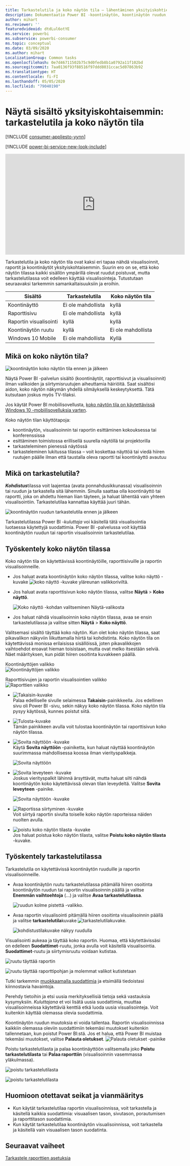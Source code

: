```yaml
---
title: Tarkastelutila ja koko näytön tila – lähentäminen yksityiskohtien katsomiseksi
description: Dokumentaatio Power BI -koontinäytön, koontinäytön ruudun, raportin tai raportin visualisoinnin esittämiseen tarkastelutilassa tai koko näytön tilassa
author: mihart
ms.reviewer: ''
featuredvideoid: dtdLul6otYE
ms.service: powerbi
ms.subservice: powerbi-consumer
ms.topic: conceptual
ms.date: 03/09/2020
ms.author: mihart
LocalizationGroup: Common tasks
ms.openlocfilehash: 0e7d46711502b75c9d0fedb8b1a0792a11f102bd
ms.sourcegitcommit: 7aa0136f93f88516f97ddd8031ccac5d07863b92
ms.translationtype: HT
ms.contentlocale: fi-FI
ms.lasthandoff: 05/05/2020
ms.locfileid: "79040190"
---
```

# <a name="display-content-in-more-detail-focus-mode-and-full-screen-mode"></a>Näytä sisältö yksityiskohtaisemmin: tarkastelutila ja koko näytön tila

[!INCLUDE [consumer-appliesto-yynn](../includes/consumer-appliesto-yynn.md)]

[!INCLUDE [power-bi-service-new-look-include](../includes/power-bi-service-new-look-include.md)]    

<iframe width="560" height="315" src="https://www.youtube.com/embed/dtdLul6otYE" frameborder="0" allowfullscreen></iframe>

Tarkastelutila ja koko näytön tila ovat kaksi eri tapaa nähdä visualisoinnit, raportit ja koontinäytöt yksityiskohtaisemmin.  Suurin ero on se, että koko näytön tilassa kaikki sisällön ympärillä olevat ruudut poistuvat, mutta tarkastelutilassa voit edelleen käyttää visualisointeja. Tutustutaan seuraavaksi tarkemmin samankaltaisuuksiin ja eroihin.  

|Sisältö    | Tarkastelutila  |Koko näytön tila  |
|---------|---------|----------------------|
|Koontinäyttö     |   Ei ole mahdollista     | kyllä |
|Raporttisivu   | Ei ole mahdollista  | kyllä|
|Raportin visualisointi | kyllä    | kyllä |
|Koontinäytön ruutu | kyllä    | Ei ole mahdollista |
|Windows 10 Mobile | Ei ole mahdollista | Kyllä |

## <a name="what-is-full-screen-mode"></a>Mikä on koko näytön tila?

![koontinäytön koko näytön tila ennen ja jälkeen](media/end-user-focus/power-bi-dashboards-focus.png)

Näytä Power BI -palvelun sisältö (koontinäytöt, raporttisivut ja visualisoinnit) ilman valikoiden ja siirtymisruutujen aiheuttamia häiriöitä.  Saat sisältösi aidon, koko näytön näkymän yhdellä silmäyksellä keskeytyksettä. Tätä kutsutaan joskus myös TV-tilaksi.   

Jos käytät Power BI mobiilisovellusta, [koko näytön tila on käytettävissä Windows 10 -mobiilisovelluksia varten](./mobile/mobile-windows-10-app-presentation-mode.md). 

Koko näytön tilan käyttötapoja:

* koontinäytön, visualisoinnin tai raportin esittäminen kokouksessa tai konferenssissa
* esittäminen toimistossa erillisellä suurella näytöllä tai projektorilla
* tarkasteleminen pienessä näytössä
* tarkasteleminen lukitussa tilassa – voit koskettaa näyttöä tai viedä hiiren ruutujen päälle ilman että taustalla oleva raportti tai koontinäyttö avautuu

## <a name="what-is-focus-mode"></a>Mikä on tarkastelutila?

***Kohdistus***tilassa voit laajentaa (avata ponnahdusikkunassa) visualisoinnin tai ruudun ja tarkastella sitä lähemmin.  Sinulla saattaa olla koontinäyttö tai raportti, joka on ahdettu hieman liian täyteen, ja haluat lähentää vain yhteen visualisointiin.  Tarkastelutilaa kannattaa käyttää juuri tähän.  

![koontinäytön ruudun tarkastelutila ennen ja jälkeen](media/end-user-focus/power-bi-compare-dash.png)

Tarkastelutilassa Power BI *-kuluttaja* voi käsitellä tätä visualisointia luotaessa käytettyjä suodattimia.  Power BI -palvelussa voit käyttää koontinäytön ruudun tai raportin visualisoinnin tarkastelutilaa.

## <a name="working-in-full-screen-mode"></a>Työskentely koko näytön tilassa

Koko näytön tila on käytettävissä koontinäytöille, raporttisivuille ja raportin visualisoinneille. 

- Jos haluat avata koontinäytön koko näytön tilassa, valitse koko näyttö -kuvake ![koko näyttö -kuvake](media/end-user-focus/power-bi-full-screen-icon.png) yläreunan valikkoriviltä. 

- Jos haluat avata raporttisivun koko näytön tilassa, valitse **Näytä** > **Koko näyttö**.

    ![Koko näyttö -kohdan valitseminen Näytä-valikosta](media/end-user-focus/power-bi-view.png)


- Jos haluat nähdä visualisoinnin koko näytön tilassa, avaa se ensin tarkastelutilassa ja valitse sitten **Näytä** > **Koko näyttö**.  


Valitsemasi sisältö täyttää koko näytön.    Kun olet koko näytön tilassa, saat pikavalikon näkyviin liikuttamalla hiirtä tai kohdistinta. Koko näytön tila on käytettävissä monissa erilaisissa sisällöissä, joten pikavalikkojen vaihtoehdot eroavat hieman toisistaan, mutta ovat melko itsestään selviä.  Näet määrityksen, kun pidät hiiren osoitinta kuvakkeen päällä.

Koontinäyttöjen valikko    
![Koontinäyttöjen valikko](media/end-user-focus/power-bi-full-screen-dash.png)    

Raporttisivujen ja raportin visualisointien valikko    
![Raporttien valikko](media/end-user-focus/power-bi-report-full-screen.png)    

  * ![Takaisin-kuvake](media/end-user-focus/power-bi-back-icon.png)    
  Palaa edelliselle sivulle selaimessa **Takaisin**-painikkeella. Jos edellinen sivu oli Power BI -sivu, sekin näkyy koko näytön tilassa.  Koko näytön tila pysyy käytössä, kunnes poistut siitä.

  * ![Tulosta-kuvake](media/end-user-focus/power-bi-print-icon.png)    
  Tämän painikkeen avulla voit tulostaa koontinäytön tai raporttisivun koko näytön tilassa.

  * ![Sovita näyttöön -kuvake](media/end-user-focus/power-bi-fit-to-screen-icon.png)    
    Käytä **Sovita näyttöön** -painiketta, kun haluat näyttää koontinäytön suurimmassa mahdollisessa koossa ilman vierityspalkkeja.  

    ![Sovita näyttöön](media/end-user-focus/power-bi-fit-screen.png)

  * ![Sovita leveyteen -kuvake](media/end-user-focus/power-bi-fit-width.png)       
    Joskus vierityspalkit lähinnä ärsyttävät, mutta haluat silti nähdä koontinäytön koko käytettävissä olevan tilan leveydeltä. Valitse **Sovita leveyteen** -painike.    

    ![Sovita näyttöön -kuvake](media/end-user-focus/power-bi-fit-to-width-new.png)

  * ![Raportissa siirtyminen -kuvake](media/end-user-focus/power-bi-report-nav2.png)       
    Voit siirtyä raportin sivulta toiselle koko näytön raporteissa näiden nuolten avulla.    
  * ![poistu koko näytön tilasta -kuvake](media/end-user-focus/exit-fullscreen-new.png)     
  Jos haluat poistua koko näytön tilasta, valitse **Poistu koko näytön tilasta** -kuvake.

      

## <a name="working-in-focus-mode"></a>Työskentely tarkastelutilassa

Tarkastelutila on käytettävissä koontinäytön ruuduille ja raportin visualisoinneille. 

- Avaa koontinäytön ruutu tarkastelutilassa pitämällä hiiren osoitinta koontinäytön ruudun tai raportin visualisoinnin päällä ja valitse **Enemmän vaihtoehtoja** (...) ja valitse **Avaa tarkastelutilassa**.

    ![ruudun kolme pistettä -valikko](media/end-user-focus/power-bi-dashboard-focus.png). 

- Avaa raportin visualisointi pitämällä hiiren osoitinta visualisoinnin päällä ja valitse **tarkastelutila**kuvake ![tarkastelutilakuvake](media/end-user-focus/pbi_popout.jpg).  

   ![kohdistustilakuvake näkyy ruudulla](media/end-user-focus/power-bi-hover-focus-icon.png)



Visualisointi aukeaa ja täyttää koko raportin. Huomaa, että käytettävissäsi on edelleen **Suodattimet**-ruutu, jonka avulla voit käsitellä visualisointia. **Suodattimet**-ruutu ja siirtymisruutu voidaan kutistaa.

   ![ruutu täyttää raportin](media/end-user-focus/power-bi-focus-filter.png)


   ![ruutu täyttää raporttipohjan ja molemmat valikot kutistetaan](media/end-user-focus/power-bi-menu-collapse.png)  

Tutki tarkemmin [muokkaamalla suodattimia](end-user-report-filter.md) ja etsimällä tiedoistasi kiinnostavia havaintoja.  

Perehdy tietoihin ja etsi uusia merkityksellisiä tietoja sekä vastauksia kysymyksiin. *Kuluttajana* et voi lisätä uusia suodattimia, muuttaa visualisoinneissa käytettäviä kenttiä etkä luoda uusia visualisointeja.  Voit kuitenkin käyttää olemassa olevia suodattimia. 

Koontinäytön ruudun muutoksia ei voida tallentaa. Raportin visualisoinnissa kaikkiin olemassa oleviin suodattimiin tekemäsi muutokset kuitenkin tallennetaan, kun poistut Power BI:stä. Jos et halua, että Power BI muistaa tekemäsi muutokset, valitse **Palauta oletukset**. ![Palauta oletukset -painike](media/end-user-focus/power-bi-resets.png)  

Poistu tarkastelutilasta ja palaa koontinäyttöön valitsemalla joko **Poistu tarkastelutilasta** tai **Palaa raporttiin** (visualisoinnin vasemmassa yläkulmassa).

![poistu tarkastelutilasta](media/end-user-focus/power-bi-exit.png)    

![poistu tarkastelutilasta](media/end-user-focus/power-bi-back-to-report.png)  

## <a name="considerations-and-troubleshooting"></a>Huomioon otettavat seikat ja vianmääritys

* Kun käytät tarkastelutilaa raportin visualisoinnissa, voit tarkastella ja käsitellä kaikkia suodattimia: visuaalisen tason, sivutason, porautumisen ja raporttitason suodattimia.    
* Kun käytät tarkastelutilaa koontinäytön visualisoinnissa, voit tarkastella ja käsitellä vain visuaalisen tason suodatinta.

## <a name="next-steps"></a>Seuraavat vaiheet

[Tarkastele raporttien asetuksia](end-user-report-view.md)